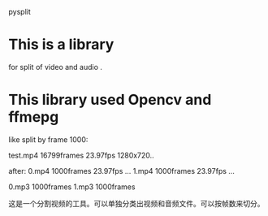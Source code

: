 ﻿pysplit

# This is a library 
for split of video and audio
.
# This library used Opencv and ffmepg

like split by frame 1000:

test.mp4 16799frames 23.97fps 1280x720..


after:
0.mp4 1000frames 23.97fps ...
1.mp4 1000frames 23.97fps ...

0.mp3 1000frames 
1.mp3 1000frames



这是一个分割视频的工具。可以单独分类出视频和音频文件。可以按帧数来切分。
